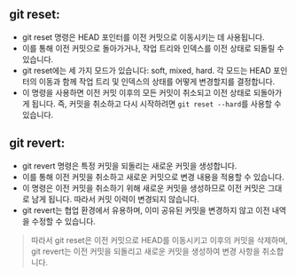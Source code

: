 ## git reset:

- git reset 명령은 HEAD 포인터를 이전 커밋으로 이동시키는 데 사용됩니다. 
- 이를 통해 이전 커밋으로 돌아가거나, 작업 트리와 인덱스를 이전 상태로 되돌릴 수 있습니다. 
- git reset에는 세 가지 모드가 있습니다: soft, mixed, hard. 각 모드는 HEAD 포인터의 이동과 함께 작업 트리 및 인덱스의 상태를 어떻게 변경할지를 결정합니다.
- 이 명령을 사용하면 이전 커밋 이후의 모든 커밋이 취소되고 이전 상태로 되돌아가게 됩니다. 즉, 커밋을 취소하고 다시 시작하려면 `git reset --hard`를 사용할 수 있습니다.

## git revert:

- git revert 명령은 특정 커밋을 되돌리는 새로운 커밋을 생성합니다.
- 이를 통해 이전 커밋을 취소하고 새로운 커밋으로 변경 내용을 적용할 수 있습니다.
- 이 명령은 이전 커밋을 취소하기 위해 새로운 커밋을 생성하므로 이전 커밋은 그대로 남게 됩니다. 따라서 커밋 이력이 변경되지 않습니다.
- git revert는 협업 환경에서 유용하며, 이미 공유된 커밋을 변경하지 않고 이전 내역을 수정할 수 있습니다.

>따라서 git reset은 이전 커밋으로 HEAD를 이동시키고 이후의 커밋을 삭제하며, git revert는 이전 커밋을 되돌리고 새로운 커밋을 생성하여 변경 사항을 취소합니다.